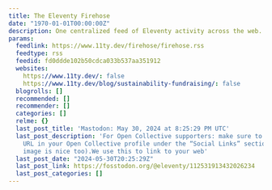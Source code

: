 ```yaml
---
title: The Eleventy Firehose
date: "1970-01-01T00:00:00Z"
description: One centralized feed of Eleventy activity across the web.
params:
  feedlink: https://www.11ty.dev/firehose/firehose.rss
  feedtype: rss
  feedid: fd0ddde102b50cdca033b537aa351912
  websites:
    https://www.11ty.dev/: false
    https://www.11ty.dev/blog/sustainability-fundraising/: false
  blogrolls: []
  recommended: []
  recommender: []
  categories: []
  relme: {}
  last_post_title: 'Mastodon: May 30, 2024 at 8:25:29 PM UTC'
  last_post_description: 'For Open Collective supporters: make sure to set the `website`
    URL in your Open Collective profile under the “Social Links” section (a profile
    image is nice too).We use this to link to your web'
  last_post_date: "2024-05-30T20:25:29Z"
  last_post_link: https://fosstodon.org/@eleventy/112531913432026234
  last_post_categories: []
---
```

